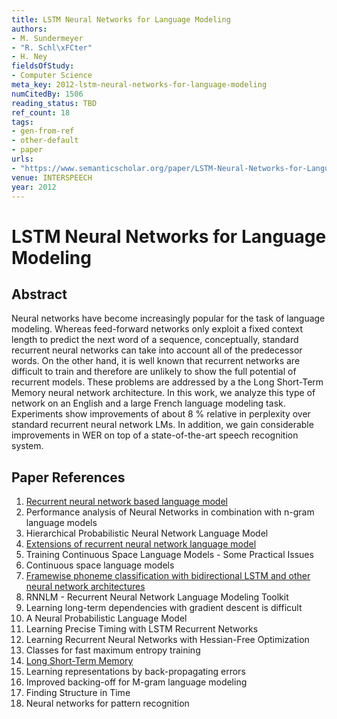 ```yaml
---
title: LSTM Neural Networks for Language Modeling
authors:
- M. Sundermeyer
- "R. Schl\xFCter"
- H. Ney
fieldsOfStudy:
- Computer Science
meta_key: 2012-lstm-neural-networks-for-language-modeling
numCitedBy: 1506
reading_status: TBD
ref_count: 18
tags:
- gen-from-ref
- other-default
- paper
urls:
- "https://www.semanticscholar.org/paper/LSTM-Neural-Networks-for-Language-Modeling-Sundermeyer-Schl\xFCter/f9a1b3850dfd837793743565a8af95973d395a4e?sort=total-citations"
venue: INTERSPEECH
year: 2012
---
```


# LSTM Neural Networks for Language Modeling

## Abstract

Neural networks have become increasingly popular for the task of language modeling. Whereas feed-forward networks only exploit a fixed context length to predict the next word of a sequence, conceptually, standard recurrent neural networks can take into account all of the predecessor words. On the other hand, it is well known that recurrent networks are difficult to train and therefore are unlikely to show the full potential of recurrent models. These problems are addressed by a the Long Short-Term Memory neural network architecture. In this work, we analyze this type of network on an English and a large French language modeling task. Experiments show improvements of about 8 % relative in perplexity over standard recurrent neural network LMs. In addition, we gain considerable improvements in WER on top of a state-of-the-art speech recognition system.

## Paper References

1. [Recurrent neural network based language model](2010-recurrent-neural-network-based-language-model)
2. Performance analysis of Neural Networks in combination with n-gram language models
3. Hierarchical Probabilistic Neural Network Language Model
4. [Extensions of recurrent neural network language model](2011-extensions-of-recurrent-neural-network-language-model)
5. Training Continuous Space Language Models - Some Practical Issues
6. Continuous space language models
7. [Framewise phoneme classification with bidirectional LSTM and other neural network architectures](2005-framewise-phoneme-classification-with-bidirectional-lstm-and-other-neural-network-architectures)
8. RNNLM - Recurrent Neural Network Language Modeling Toolkit
9. Learning long-term dependencies with gradient descent is difficult
10. A Neural Probabilistic Language Model
11. Learning Precise Timing with LSTM Recurrent Networks
12. Learning Recurrent Neural Networks with Hessian-Free Optimization
13. Classes for fast maximum entropy training
14. [Long Short-Term Memory](1997-long-short-term-memory)
15. Learning representations by back-propagating errors
16. Improved backing-off for M-gram language modeling
17. Finding Structure in Time
18. Neural networks for pattern recognition
